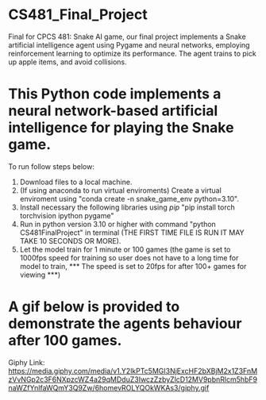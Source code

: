 # CS481_Final_Project
Final for CPCS 481: Snake AI game, our final project implements a Snake artificial intelligence agent using Pygame and neural networks, employing reinforcement learning to optimize its performance. The agent trains to pick up apple items, and avoid collisions.

# This Python code implements a neural network-based artificial intelligence for playing the Snake game.

To run follow steps below:

1. Download files to a local machine.
2. (If using anaconda to run virtual enviroments) Create a virtual enviroment using "conda create -n snake_game_env python=3.10".
3. Install necessary the following libraries using *pip* "pip install torch torchvision ipython pygame"
4. Run in python version 3.10 or higher with command "python CS481FinalProject" in terminal (THE FIRST TIME FILE IS RUN IT MAY TAKE 10 SECONDS OR MORE).
5. Let the model train for 1 minute or 100 games (the game is set to 1000fps speed for training so user does not have to a long time for model to train, *** The speed is set to 20fps for after 100+ games for viewing ***)

# A gif below is provided to demonstrate the agents behaviour after 100 games.

Giphy Link:
https://media.giphy.com/media/v1.Y2lkPTc5MGI3NjExcHF2bXBjM2x1Z3FnMzVvNGp2c3F6NXpzcWZ4a29qMDduZ3IwczZzbyZlcD12MV9pbnRlcm5hbF9naWZfYnlfaWQmY3Q9Zw/6homevROLYQOkWKAs3/giphy.gif
